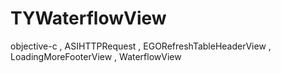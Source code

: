 TYWaterflowView
===============

objective-c ,  ASIHTTPRequest ,  EGORefreshTableHeaderView , LoadingMoreFooterView , WaterflowView
